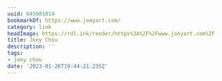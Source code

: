 ```yaml
---
uuid: 645601014
bookmarkOf: https://www.joeyart.com/
category: link
headImage: https://rdl.ink/render/https%3A%2F%2Fwww.joeyart.com%2F
title: Joey Chou
description: ''
tags:
- joey chou
date: '2023-01-26T19:44:21.235Z'
---
```



